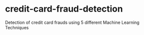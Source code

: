 # credit-card-fraud-detection
Detection of credit card frauds using 5 different Machine Learning Techniques
